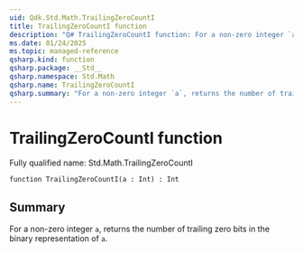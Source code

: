 ```yaml
---
uid: Qdk.Std.Math.TrailingZeroCountI
title: TrailingZeroCountI function
description: "Q# TrailingZeroCountI function: For a non-zero integer `a`, returns the number of trailing zero bits in the binary representation of `a`."
ms.date: 01/24/2025
ms.topic: managed-reference
qsharp.kind: function
qsharp.package: __Std__
qsharp.namespace: Std.Math
qsharp.name: TrailingZeroCountI
qsharp.summary: "For a non-zero integer `a`, returns the number of trailing zero bits in the binary representation of `a`."
---
```


# TrailingZeroCountI function

Fully qualified name: Std.Math.TrailingZeroCountI

```qsharp
function TrailingZeroCountI(a : Int) : Int
```

## Summary
For a non-zero integer `a`, returns the number of trailing zero bits
in the binary representation of `a`.
